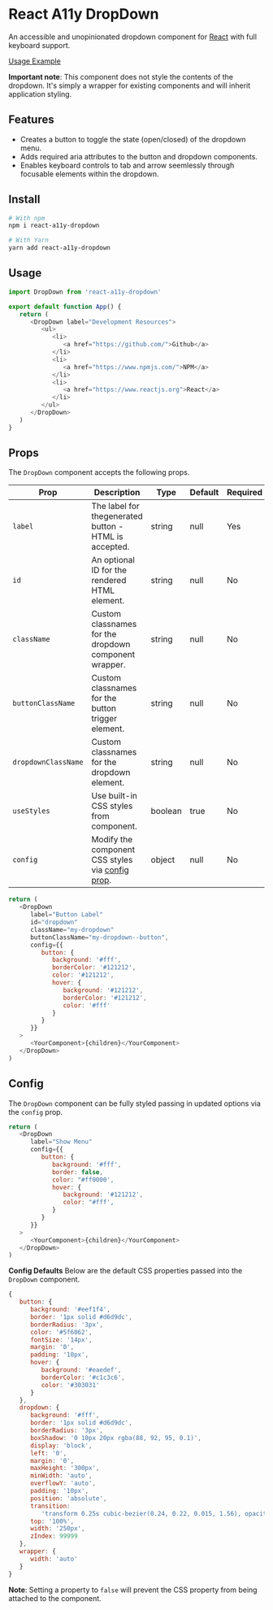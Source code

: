 # React A11y DropDown

An accessible and unopinionated dropdown component for [React](https://www.reactjs.org) with full keyboard support.

[Usage Example](https://dcooney.github.io/react-a11y-dropdown/)

**Important note**: This component does not style the contents of the dropdown. It's simply a wrapper for existing components and will inherit application styling.

## Features

-  Creates a button to toggle the state (open/closed) of the dropdown menu.
-  Adds required aria attributes to the button and dropdown components.
-  Enables keyboard controls to tab and arrow seemlessly through focusable elements within the dropdown.

## Install

```bash
# With npm
npm i react-a11y-dropdown

# With Yarn
yarn add react-a11y-dropdown
```

## Usage

```javascript
import DropDown from 'react-a11y-dropdown'

export default function App() {
   return (
      <DropDown label="Development Resources">
         <ul>
            <li>
               <a href="https://github.com/">Github</a>
            </li>
            <li>
               <a href="https://www.npmjs.com/">NPM</a>
            </li>
            <li>
               <a href="https://www.reactjs.org">React</a>
            </li>
         </ul>
      </DropDown>
   )
}
```

## Props

The `DropDown` component accepts the following props.

| Prop                | Description                                                 | Type    | Default | Required |
| ------------------- | ----------------------------------------------------------- | ------- | ------- | -------- |
| `label`             | The label for thegenerated button - HTML is accepted.       | string  | null    | Yes      |
| `id`                | An optional ID for the rendered HTML element.               | string  | null    | No       |
| `className`         | Custom classnames for the dropdown component wrapper.       | string  | null    | No       |
| `buttonClassName`   | Custom classnames for the button trigger element.           | string  | null    | No       |
| `dropdownClassName` | Custom classnames for the dropdown element.                 | string  | null    | No       |
| `useStyles`         | Use built-in CSS styles from component.                     | boolean | true    | No       |
| `config`            | Modify the component CSS styles via [config prop](#config). | object  | null    | No       |

```javascript
return (
   <DropDown
      label="Button Label"
      id="dropdown"
      className="my-dropdown"
      buttonClassName="my-dropdown--button",
      config={{
         button: {
            background: '#fff',
            borderColor: '#121212',
            color: '#121212',
            hover: {
               background: '#121212',
               borderColor: '#121212',
               color: '#fff'
            }
         }
      }}
   >
      <YourComponent>{children}</YourComponent>
   </DropDown>
)
```

## Config

The `DropDown` component can be fully styled passing in updated options via the `config` prop.

```javascript
return (
   <DropDown
      label="Show Menu"
      config={{
         button: {
            background: '#fff',
            border: false,
            color: "#ff0000',
            hover: {
               background: '#121212',
               color: "#fff',
            }
         }
      }}
   >
      <YourComponent>{children}</YourComponent>
   </DropDown>
)
```

**Config Defaults**
Below are the default CSS properties passed into the `DropDown` component.

```javascript
{
   button: {
      background: '#eef1f4',
      border: '1px solid #d6d9dc',
      borderRadius: '3px',
      color: '#5f6062',
      fontSize: '14px',
      margin: '0',
      padding: '10px',
      hover: {
         background: '#eaedef',
         borderColor: '#c1c3c6',
         color: '#303031'
      }
   },
   dropdown: {
      background: '#fff',
      border: '1px solid #d6d9dc',
      borderRadius: '3px',
      boxShadow: '0 10px 20px rgba(88, 92, 95, 0.1)',
      display: 'block',
      left: '0',
      margin: '0',
      maxHeight: '300px',
      minWidth: 'auto',
      overflowY: 'auto',
      padding: '10px',
      position: 'absolute',
      transition:
         'transform 0.25s cubic-bezier(0.24, 0.22, 0.015, 1.56), opacity 0.15s ease-in-out, visibility 0.15s ease-in-out',
      top: '100%',
      width: '250px',
      zIndex: 99999
   },
   wrapper: {
      width: 'auto'
   }
}
```

**Note**: Setting a property to `false` will prevent the CSS property from being attached to the component.
